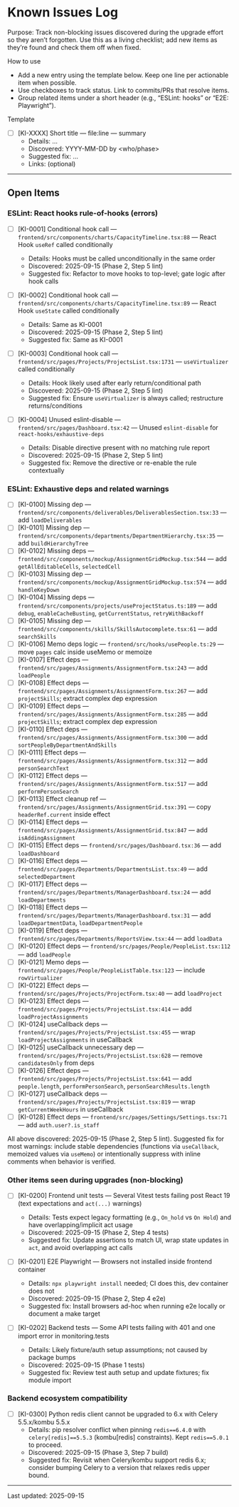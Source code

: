 # Known Issues Log

Purpose: Track non-blocking issues discovered during the upgrade effort so they aren’t forgotten. Use this as a living checklist; add new items as they’re found and check them off when fixed.

How to use
- Add a new entry using the template below. Keep one line per actionable item when possible.
- Use checkboxes to track status. Link to commits/PRs that resolve items.
- Group related items under a short header (e.g., “ESLint: hooks” or “E2E: Playwright”).

Template
- [ ] [KI-XXXX] Short title — file:line — summary
  - Details: …
  - Discovered: YYYY-MM-DD by <who/phase>
  - Suggested fix: …
  - Links: (optional)

---

## Open Items

### ESLint: React hooks rule-of-hooks (errors)
- [ ] [KI-0001] Conditional hook call — `frontend/src/components/charts/CapacityTimeline.tsx:88` — React Hook `useRef` called conditionally
  - Details: Hooks must be called unconditionally in the same order
  - Discovered: 2025-09-15 (Phase 2, Step 5 lint)
  - Suggested fix: Refactor to move hooks to top-level; gate logic after hook calls

- [ ] [KI-0002] Conditional hook call — `frontend/src/components/charts/CapacityTimeline.tsx:89` — React Hook `useState` called conditionally
  - Details: Same as KI-0001
  - Discovered: 2025-09-15 (Phase 2, Step 5 lint)
  - Suggested fix: Same as KI-0001

- [ ] [KI-0003] Conditional hook call — `frontend/src/pages/Projects/ProjectsList.tsx:1731` — `useVirtualizer` called conditionally
  - Details: Hook likely used after early return/conditional path
  - Discovered: 2025-09-15 (Phase 2, Step 5 lint)
  - Suggested fix: Ensure `useVirtualizer` is always called; restructure returns/conditions

- [ ] [KI-0004] Unused eslint-disable — `frontend/src/pages/Dashboard.tsx:42` — Unused `eslint-disable` for `react-hooks/exhaustive-deps`
  - Details: Disable directive present with no matching rule report
  - Discovered: 2025-09-15 (Phase 2, Step 5 lint)
  - Suggested fix: Remove the directive or re-enable the rule contextually

### ESLint: Exhaustive deps and related warnings
- [ ] [KI-0100] Missing dep — `frontend/src/components/deliverables/DeliverablesSection.tsx:33` — add `loadDeliverables`
- [ ] [KI-0101] Missing dep — `frontend/src/components/departments/DepartmentHierarchy.tsx:35` — add `buildHierarchyTree`
- [ ] [KI-0102] Missing deps — `frontend/src/components/mockup/AssignmentGridMockup.tsx:544` — add `getAllEditableCells`, `selectedCell`
- [ ] [KI-0103] Missing dep — `frontend/src/components/mockup/AssignmentGridMockup.tsx:574` — add `handleKeyDown`
- [ ] [KI-0104] Missing deps — `frontend/src/components/projects/useProjectStatus.ts:189` — add `debug`, `enableCacheBusting`, `getCurrentStatus`, `retryWithBackoff`
- [ ] [KI-0105] Missing dep — `frontend/src/components/skills/SkillsAutocomplete.tsx:61` — add `searchSkills`
- [ ] [KI-0106] Memo deps logic — `frontend/src/hooks/usePeople.ts:29` — move `pages` calc inside useMemo or memoize
- [ ] [KI-0107] Effect deps — `frontend/src/pages/Assignments/AssignmentForm.tsx:243` — add `loadPeople`
- [ ] [KI-0108] Effect deps — `frontend/src/pages/Assignments/AssignmentForm.tsx:267` — add `projectSkills`; extract complex dep expression
- [ ] [KI-0109] Effect deps — `frontend/src/pages/Assignments/AssignmentForm.tsx:285` — add `projectSkills`; extract complex dep expression
- [ ] [KI-0110] Effect deps — `frontend/src/pages/Assignments/AssignmentForm.tsx:300` — add `sortPeopleByDepartmentAndSkills`
- [ ] [KI-0111] Effect deps — `frontend/src/pages/Assignments/AssignmentForm.tsx:312` — add `personSearchText`
- [ ] [KI-0112] Effect deps — `frontend/src/pages/Assignments/AssignmentForm.tsx:517` — add `performPersonSearch`
- [ ] [KI-0113] Effect cleanup ref — `frontend/src/pages/Assignments/AssignmentGrid.tsx:391` — copy `headerRef.current` inside effect
- [ ] [KI-0114] Effect deps — `frontend/src/pages/Assignments/AssignmentGrid.tsx:847` — add `isAddingAssignment`
- [ ] [KI-0115] Effect deps — `frontend/src/pages/Dashboard.tsx:36` — add `loadDashboard`
- [ ] [KI-0116] Effect deps — `frontend/src/pages/Departments/DepartmentsList.tsx:49` — add `selectedDepartment`
- [ ] [KI-0117] Effect deps — `frontend/src/pages/Departments/ManagerDashboard.tsx:24` — add `loadDepartments`
- [ ] [KI-0118] Effect deps — `frontend/src/pages/Departments/ManagerDashboard.tsx:31` — add `loadDepartmentData`, `loadDepartmentPeople`
- [ ] [KI-0119] Effect deps — `frontend/src/pages/Departments/ReportsView.tsx:44` — add `loadData`
- [ ] [KI-0120] Effect deps — `frontend/src/pages/People/PeopleList.tsx:112` — add `loadPeople`
- [ ] [KI-0121] Memo deps — `frontend/src/pages/People/PeopleListTable.tsx:123` — include `rowVirtualizer`
- [ ] [KI-0122] Effect deps — `frontend/src/pages/Projects/ProjectForm.tsx:40` — add `loadProject`
- [ ] [KI-0123] Effect deps — `frontend/src/pages/Projects/ProjectsList.tsx:414` — add `loadProjectAssignments`
- [ ] [KI-0124] useCallback deps — `frontend/src/pages/Projects/ProjectsList.tsx:455` — wrap `loadProjectAssignments` in useCallback
- [ ] [KI-0125] useCallback unnecessary dep — `frontend/src/pages/Projects/ProjectsList.tsx:628` — remove `candidatesOnly` from deps
- [ ] [KI-0126] Effect deps — `frontend/src/pages/Projects/ProjectsList.tsx:641` — add `people.length`, `performPersonSearch`, `personSearchResults.length`
- [ ] [KI-0127] useCallback deps — `frontend/src/pages/Projects/ProjectsList.tsx:819` — wrap `getCurrentWeekHours` in useCallback
- [ ] [KI-0128] Effect deps — `frontend/src/pages/Settings/Settings.tsx:71` — add `auth.user?.is_staff`

All above discovered: 2025-09-15 (Phase 2, Step 5 lint). Suggested fix for most warnings: include stable dependencies (functions via `useCallback`, memoized values via `useMemo`) or intentionally suppress with inline comments when behavior is verified.

### Other items seen during upgrades (non-blocking)
- [ ] [KI-0200] Frontend unit tests — Several Vitest tests failing post React 19 (text expectations and `act(...)` warnings)
  - Details: Tests expect legacy formatting (e.g., `On_hold` vs `On Hold`) and have overlapping/implicit act usage
  - Discovered: 2025-09-15 (Phase 2, Step 4 tests)
  - Suggested fix: Update assertions to match UI, wrap state updates in `act`, and avoid overlapping act calls

- [ ] [KI-0201] E2E Playwright — Browsers not installed inside frontend container
  - Details: `npx playwright install` needed; CI does this, dev container does not
  - Discovered: 2025-09-15 (Phase 2, Step 4 e2e)
  - Suggested fix: Install browsers ad-hoc when running e2e locally or document a make target

- [ ] [KI-0202] Backend tests — Some API tests failing with 401 and one import error in monitoring.tests
  - Details: Likely fixture/auth setup assumptions; not caused by package bumps
  - Discovered: 2025-09-15 (Phase 1 tests)
  - Suggested fix: Review test auth setup and update fixtures; fix module import

### Backend ecosystem compatibility
- [ ] [KI-0300] Python redis client cannot be upgraded to 6.x with Celery 5.5.x/kombu 5.5.x
  - Details: pip resolver conflict when pinning `redis==6.4.0` with `celery[redis]==5.5.3` (kombu[redis] constraints). Kept `redis==5.0.1` to proceed.
  - Discovered: 2025-09-15 (Phase 3, Step 7 build)
  - Suggested fix: Revisit when Celery/kombu support redis 6.x; consider bumping Celery to a version that relaxes redis upper bound.

---

Last updated: 2025-09-15
